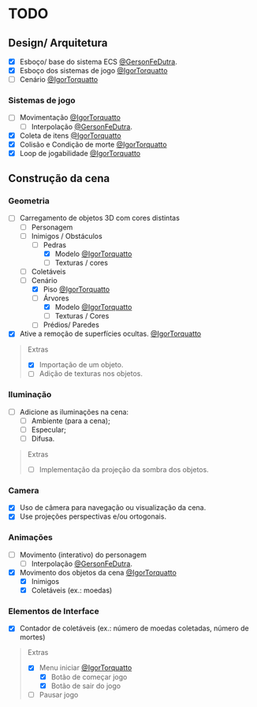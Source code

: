 # TODO

## Design/ Arquitetura
- [x] Esboço/ base do sistema ECS [@GersonFeDutra](https://github.com/GersonFeDutra).
- [x] Esboço dos sistemas de jogo [@IgorTorquatto](https://github.com/IgorTorquatto)
- [ ] Cenário [@IgorTorquatto](https://github.com/IgorTorquatto)

### Sistemas de jogo

- [ ] Movimentação [@IgorTorquatto](https://github.com/IgorTorquatto)
  - [ ] Interpolação [@GersonFeDutra](https://github.com/GersonFeDutra).
- [x] Coleta de itens [@IgorTorquatto](https://github.com/IgorTorquatto)
- [x] Colisão e Condição de morte [@IgorTorquatto](https://github.com/IgorTorquatto)
- [x] Loop de jogabilidade [@IgorTorquatto](https://github.com/IgorTorquatto)

## Construção da cena

### Geometria
- [ ] Carregamento de objetos 3D com cores distintas
  - [ ] Personagem
  - [ ] Inimigos / Obstáculos
    - [ ] Pedras
      - [x] Modelo [@IgorTorquatto](https://github.com/IgorTorquatto)
      - [ ] Texturas / cores
  - [ ] Coletáveis
  - [ ] Cenário
    - [x] Piso [@IgorTorquatto](https://github.com/IgorTorquatto)
    - [ ] Árvores
      - [x] Modelo [@IgorTorquatto](https://github.com/IgorTorquatto)
      - [ ] Texturas / Cores
    - [ ] Prédios/ Paredes
- [x] Ative a remoção de superfícies ocultas. [@IgorTorquatto](https://github.com/IgorTorquatto)

> Extras
> - [x] Importação de um objeto.
> - [ ] Adição de texturas nos objetos. 

### Iluminação

- [ ] Adicione as iluminações na cena:
  - [ ] Ambiente (para a cena);
  - [ ] Especular;
  - [ ] Difusa.

> Extras
> - [ ] Implementação da projeção da sombra dos objetos.

### Camera

- [x] Uso de câmera para navegação ou visualização da cena. 
- [x] Use projeções perspectivas e/ou ortogonais. 

### Animações

- [ ] Movimento (interativo) do personagem
  - [ ] Interpolação [@GersonFeDutra](https://github.com/GersonFeDutra).
- [x] Movimento dos objetos da cena [@IgorTorquatto](https://github.com/IgorTorquatto)
    - [x] Inimigos
    - [x] Coletáveis (ex.: moedas)

### Elementos de Interface

- [x] Contador de coletáveis (ex.: número de moedas coletadas, número de mortes)

> Extras
> - [x] Menu iniciar [@IgorTorquatto](https://github.com/IgorTorquatto)
>   - [x] Botão de começar jogo
>   - [x] Botão de sair do jogo
> - [ ] Pausar jogo

<!-- - [x] Contador de fps / debug [@GersonFeDutra](https://github.com/GersonFeDutra). -->

